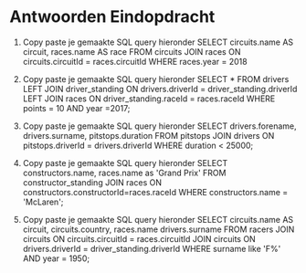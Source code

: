 # Antwoorden Eindopdracht

1. Copy paste je gemaakte SQL query hieronder
SELECT circuits.name AS circuit, races.name AS race FROM circuits JOIN races ON circuits.circuitId = races.circuitId WHERE races.year = 2018
   
2. Copy paste je gemaakte SQL query hieronder
SELECT * FROM drivers 
LEFT JOIN driver_standing 
ON drivers.driverId = driver_standing.driverId
LEFT JOIN races 
ON driver_standing.raceId = races.raceId
WHERE points = 10 AND year =2017;

3. Copy paste je gemaakte SQL query hieronder
SELECT drivers.forename, drivers.surname, pitstops.duration FROM pitstops JOIN drivers ON pitstops.driverId = drivers.driverId WHERE duration < 25000;
   
4. Copy paste je gemaakte SQL query hieronder
SELECT constructors.name, races.name as 'Grand Prix' FROM constructor_standing JOIN races ON constructors.constructorId=races.raceId WHERE constructors.name = 'McLaren';

   
5. Copy paste je gemaakte SQL query hieronder
SELECT circuits.name AS circuit, circuits.country, races.name drivers.surname FROM racers JOIN circuits ON circuits.circuitId = races.circuitId JOIN circuits ON drivers.driverId = driver_standing.driverId WHERE surname like 'F%' AND year = 1950;


